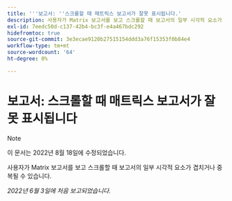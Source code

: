 ```yaml
---
title: '''보고서: ''스크롤할 때 매트릭스 보고서가 잘못 표시됩니다.'
description: 사용자가 Matrix 보고서를 보고 스크롤할 때 보고서의 일부 시각적 요소가 겹치거나 중복될 수 있습니다.
exl-id: 7eedc50d-c137-42b4-bc3f-e4a467bdc292
hidefromtoc: true
source-git-commit: 3e3ecae9120b27515154ddd3a76f15353f0b84e4
workflow-type: tm+mt
source-wordcount: '64'
ht-degree: 0%

---
```


# 보고서: 스크롤할 때 매트릭스 보고서가 잘못 표시됩니다

>[!NOTE]
>
>이 문서는 2022년 8월 18일에 수정되었습니다.

사용자가 Matrix 보고서를 보고 스크롤할 때 보고서의 일부 시각적 요소가 겹치거나 중복될 수 있습니다.

_2022년 6월 3일에 처음 보고되었습니다._
